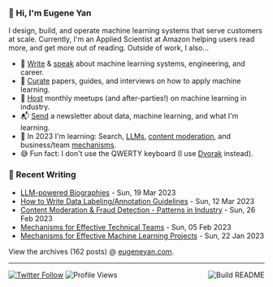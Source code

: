 ### 👋 Hi, I'm Eugene Yan

I design, build, and operate machine learning systems that serve customers at scale. Currently, I'm an Applied Scientist at Amazon helping users read more, and get more out of reading. Outside of work, I also...

- 📝 [Write](https://eugeneyan.com/writing/) & [speak](https://eugeneyan.com/speaking/) about machine learning systems, engineering, and career.
- 📌 [Curate](https://applyingml.com) papers, guides, and interviews on how to apply machine learning.
- 🪩 [Host](https://www.meetup.com/ml-meetups-virtual/) monthly meetups (and after-parties!) on machine learning in industry.
- 📬 [Send](https://eugeneyan.com/subscribe/) a newsletter about data, machine learning, and what I'm learning.
- 🌱 In 2023 I'm learning: Search, [LLMs](https://twitter.com/eugeneyan/status/1637562031233708032), [content moderation](https://eugeneyan.com//writing/content-moderation/), and business/team [mechanisms](https://eugeneyan.com/start-here/#mechanisms-for-business-product-and-tech-teams).
- 😅 Fun fact: I don't use the QWERTY keyboard (I use [Dvorak](https://en.wikipedia.org/wiki/Dvorak_keyboard_layout) instead).

### 📝 Recent Writing

<!-- writing starts -->
* [LLM-powered Biographies](https://eugeneyan.com//writing/llm-bio/) - Sun, 19 Mar 2023
* [How to Write Data Labeling/Annotation Guidelines](https://eugeneyan.com//writing/labeling-guidelines/) - Sun, 12 Mar 2023
* [Content Moderation & Fraud Detection - Patterns in Industry](https://eugeneyan.com//writing/content-moderation/) - Sun, 26 Feb 2023
* [Mechanisms for Effective Technical Teams](https://eugeneyan.com//writing/mechanisms-for-teams/) - Sun, 05 Feb 2023
* [Mechanisms for Effective Machine Learning Projects](https://eugeneyan.com//writing/mechanisms-for-projects/) - Sun, 22 Jan 2023
<!-- writing ends -->

View the archives (<!-- writing_count starts -->162<!-- writing_count ends --> posts) @ [eugeneyan.com](https://eugeneyan.com).

---
[![Twitter Follow](https://img.shields.io/twitter/follow/eugeneyan?label=Follow&style=social)](https://twitter.com/eugeneyan) ![Profile Views](https://gpvc.arturio.dev/eugeneyan)<a href="https://github.com/eugeneyan/eugeneyan/actions"><img src="https://github.com/eugeneyan/eugeneyan/workflows/Build%20README/badge.svg?branch=master" align="right" alt="Build README"></a>
